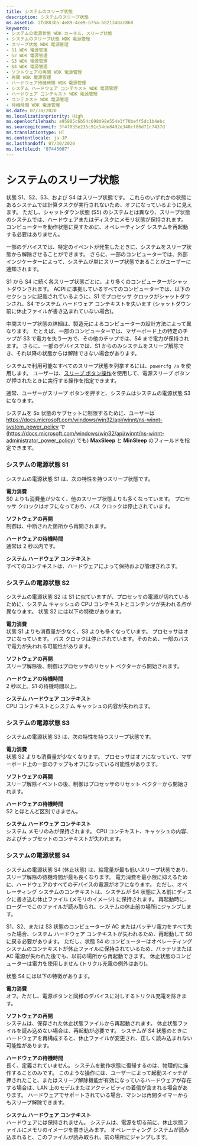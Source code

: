 ```yaml
---
title: システムのスリープ状態
description: システムのスリープ状態
ms.assetid: 2fd883b5-4e89-4ce9-b75a-b821348ac860
keywords:
- システムの電源状態 WDK カーネル、スリープ状態
- システムのスリープ状態 WDK 電源管理
- スリープ状態 WDK 電源管理
- S1 WDK 電源管理
- S2 WDK 電源管理
- S3 WDK 電源管理
- S4 WDK 電源管理
- ソフトウェアの再開 WDK 電源管理
- 再開 WDK 電源管理
- ハードウェア待機時間 WDK 電源管理
- システム ハードウェア コンテキスト WDK 電源管理
- ハードウェア コンテキスト WDK 電源管理
- コンテキスト WDK 電源管理
- 待機時間 WDK 電源管理
ms.date: 07/30/2020
ms.localizationpriority: High
ms.openlocfilehash: a95885c6b54c698d98e554e3f70beff5dc1b4ebc
ms.sourcegitcommit: 3f4f035e235c91c54de8492e340cf86d71c7437d
ms.translationtype: HT
ms.contentlocale: ja-JP
ms.lasthandoff: 07/30/2020
ms.locfileid: "87445007"
---
```

# <a name="system-sleeping-states"></a>システムのスリープ状態





状態 S1、S2、S3、および S4 はスリープ状態です。 これらのいずれかの状態にあるシステムでは計算タスクが実行されないため、オフになっているように見えます。 ただし、シャットダウン状態 (S5) のシステムとは異なり、スリープ状態のシステムでは、ハードウェアまたはディスクにメモリ状態が保持されます。 コンピューターを動作状態に戻すために、オペレーティング システムを再起動する必要はありません。

一部のデバイスでは、特定のイベントが発生したときに、システムをスリープ状態から解除させることができます。 さらに、一部のコンピューターでは、外部インジケーターによって、システムが単にスリープ状態であることがユーザーに通知されます。

S1 から S4 に続く各スリープ状態ごとに、より多くのコンピューターがシャットダウンされます。 ACPI に準拠しているすべてのコンピューターでは、以下のセクションに記載されているように、S1 でプロセッサ クロックがシャットダウンされ、S4 でシステム ハードウェア コンテキストを失います (シャットダウン前に休止ファイルが書き込まれていない場合)。

中間スリープ状態の詳細は、製造元によるコンピューターの設計方法によって異なります。 たとえば、一部のコンピューターでは、マザーボード上の特定のチップが S3 で電力を失う一方で、その他のチップでは、S4 まで電力が保持されます。 さらに、一部のデバイスでは、S1 からのみシステムをスリープ解除でき、それ以降の状態からは解除できない場合があります。

システムで利用可能なすべてのスリープ状態を列挙するには、`powercfg /a` を使用します。 ユーザーは、[スリープ ボタン操作](https://docs.microsoft.com/windows-hardware/customize/power-settings/power-button-and-lid-settings-sleep-button-action)を使用して、電源スリープ ボタンが押されたときに実行する操作を指定できます。

通常、ユーザーがスリープ ボタンを押すと、システムはシステムの電源状態 S3 になります。

システムを Sx 状態のサブセットに制限するために、ユーザーは https://docs.microsoft.com/windows/win32/api/winnt/ns-winnt-system_power_policy で (https://docs.microsoft.com/windows/win32/api/winnt/ns-winnt-administrator_power_policy) でも) **MaxSleep** と **MinSleep** のフィールドを指定できます。 

### <a name="system-power-state-s1"></a>システムの電源状態 S1

システムの電源状態 S1 は、次の特性を持つスリープ状態です。

<a href="" id="power-consumption"></a>**電力消費**  
S0 よりも消費量が少なく、他のスリープ状態よりも多くなっています。 プロセッサ クロックはオフになっており、バス クロックは停止されています。

<a href="" id="software-resumption"></a>**ソフトウェアの再開**  
制御は、中断された箇所から再開されます。

<a href="" id="hardware-latency"></a>**ハードウェアの待機時間**  
通常は 2 秒以内です。

<a href="" id="system-hardware-context"></a>**システム ハードウェア コンテキスト**  
すべてのコンテキストは、ハードウェアによって保持および管理されます。

### <a name="system-power-state-s2"></a>システムの電源状態 S2

システムの電源状態 S2 は S1 に似ていますが、プロセッサの電源が切れているために、システム キャッシュの CPU コンテキストとコンテンツが失われる点が異なります。 状態 S2 には以下の特徴があります。

<a href="" id="power-consumption"></a>**電力消費**  
状態 S1 よりも消費量が少なく、S3 よりも多くなっています。 プロセッサはオフになっています。 バス クロックは停止されています。そのため、一部のバスで電力が失われる可能性があります。

<a href="" id="software-resumption"></a>**ソフトウェアの再開**  
スリープ解除後、制御はプロセッサのリセット ベクターから開始されます。

<a href="" id="hardware-latency"></a>**ハードウェアの待機時間**  
2 秒以上。S1 の待機時間以上。

<a href="" id="system-hardware-context"></a>**システム ハードウェア コンテキスト**  
CPU コンテキストとシステム キャッシュの内容が失われます。

### <a name="system-power-state-s3"></a>システムの電源状態 S3

システムの電源状態 S3 は、次の特性を持つスリープ状態です。

<a href="" id="power-consumption"></a>**電力消費**  
状態 S2 よりも消費量が少なくなります。 プロセッサはオフになっていて、マザーボード上の一部のチップもオフになっている可能性があります。

<a href="" id="software-resumption"></a>**ソフトウェアの再開**  
スリープ解除イベントの後、制御はプロセッサのリセット ベクターから開始されます。

<a href="" id="hardware-latency"></a>**ハードウェアの待機時間**  
S2 とほとんど区別できません。

<a href="" id="system-hardware-context"></a>**システム ハードウェア コンテキスト**  
システム メモリのみが保持されます。 CPU コンテキスト、キャッシュの内容、およびチップセットのコンテキストが失われます。

### <a name="system-power-state-s4"></a>システムの電源状態 S4

システムの電源状態 S4 (休止状態) は、給電量が最も低いスリープ状態であり、スリープ解除の待機時間が最も長くなります。 電力消費を最小限に抑えるために、ハードウェアのすべてのデバイスの電源がオフになります。 ただし、オペレーティング システムのコンテキストは、システムが S4 状態に入る前にディスクに書き込む休止ファイル (メモリのイメージ) に保持されます。 再起動時に、ローダーでこのファイルが読み取られ、システムの休止前の場所にジャンプします。

S1、S2、または S3 状態のコンピューターが AC またはバッテリ電力をすべて失った場合、システム ハードウェア コンテキストが失われるため、再起動して S0 に戻る必要があります。 ただし、状態 S4 のコンピューターはオペレーティング システムのコンテキストが休止ファイルに保持されているため、バッテリまたは AC 電源が失われた後でも、以前の場所から再起動できます。 休止状態のコンピューターは電力を使用しません (トリクル充電の例外はあり)。

状態 S4 には以下の特徴があります。

<a href="" id="power-consumption"></a>**電力消費**  
オフ。ただし、電源ボタンと同様のデバイスに対しするトリクル充電を除きます。

<a href="" id="software-resumption"></a>**ソフトウェアの再開**  
システムは、保存された休止状態ファイルから再起動されます。 休止状態ファイルを読み込めない場合は、再起動が必要です。 システムが S4 状態のときにハードウェアを再構成すると、休止ファイルが変更され、正しく読み込まれない可能性があります。

<a href="" id="hardware-latency"></a>**ハードウェアの待機時間**  
長く、定義されていません。 システムを動作状態に復帰するのは、物理的に操作することのみです。 このような操作には、ユーザーによって起動スイッチが押されたこと、またはスリープ解除機能が有効になっているハードウェアが存在する場合は、LAN 上のモデムまたはアクティビティの着信が含まれる場合があります。 ハードウェアでサポートされている場合、マシンは再開タイマーからもスリープ解除できます。

<a href="" id="system-hardware-context"></a>**システム ハードウェア コンテキスト**  
ハードウェアには保持されません。 システムは、電源を切る前に、休止状態ファイルにメモリのイメージを書き込みます。 オペレーティング システムが読み込まれると、このファイルが読み取られ、前の場所にジャンプします。

 

 




